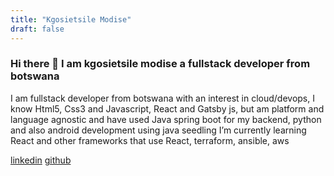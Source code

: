 ```yaml
---
title: "Kgosietsile Modise"
draft: false
---
```

### Hi there 👋 I am kgosietsile modise a fullstack developer from botswana
I am fullstack developer from botswana with an interest in cloud/devops, I know Html5, Css3 and Javascript, React and Gatsby js, but am platform and language agnostic and have used Java spring boot for my backend, python and also android development using java seedling I’m currently learning React and other frameworks that use React, terraform, ansible, aws





[linkedin](https://www.linkedin.com/in/kgosietsilemd)
[github](https://www.github.com/modisek)

